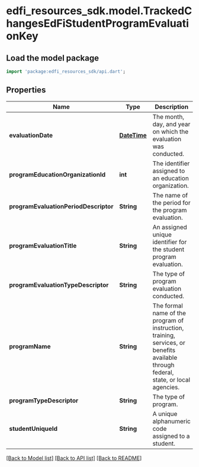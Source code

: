 # edfi_resources_sdk.model.TrackedChangesEdFiStudentProgramEvaluationKey

## Load the model package
```dart
import 'package:edfi_resources_sdk/api.dart';
```

## Properties
Name | Type | Description | Notes
------------ | ------------- | ------------- | -------------
**evaluationDate** | [**DateTime**](DateTime.md) | The month, day, and year on which the evaluation was conducted. | [optional] 
**programEducationOrganizationId** | **int** | The identifier assigned to an education organization. | [optional] 
**programEvaluationPeriodDescriptor** | **String** | The name of the period for the program evaluation. | [optional] 
**programEvaluationTitle** | **String** | An assigned unique identifier for the student program evaluation. | [optional] 
**programEvaluationTypeDescriptor** | **String** | The type of program evaluation conducted. | [optional] 
**programName** | **String** | The formal name of the program of instruction, training, services, or benefits available through federal, state, or local agencies. | [optional] 
**programTypeDescriptor** | **String** | The type of program. | [optional] 
**studentUniqueId** | **String** | A unique alphanumeric code assigned to a student. | [optional] 

[[Back to Model list]](../README.md#documentation-for-models) [[Back to API list]](../README.md#documentation-for-api-endpoints) [[Back to README]](../README.md)


